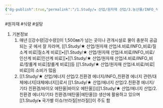 ```yaml
---
{"dg-publish":true,"permalink":"/1.Study/★ 산업/원자재 산업/3.농산물/INFO_식량,가축 등/사탕수수/","created":"2024-11-20T21:02:28.922+09:00","updated":"2025-06-03T20:07:20.729+09:00"}
---
```


#원자재 #식량 #설탕




1. 기본정보
	1. 매년 [[강수량\|강수량]]이 1,500㎜가 넘는 곳이나 관개시설로 물이 충분히 공급되는 곳 에서 잘 자라며, [[1.Study/★ 산업/원자재 산업/4.비료/INFO_비료/질소계 비료\|질소계 비료]]•[[1.Study/★ 산업/원자재 산업/4.비료/INFO_비료/인산계 비료\|인산계 비료]]•[[1.Study/★ 산업/원자재 산업/4.비료/INFO_비료/칼륨계 비료\|칼륨계 비료]]등 [[1.Study/★ 산업/원자재 산업/4.비료/비료\|비료]]의 소비가 많음 
	2. [[1.Study/★ 산업/에너지 산업/2.친환경 에너지/INFO_친환경 에너지 관련/대체에너지\|대체에너지]]로서 [[1.Study/★ 산업/에너지 산업/2.친환경 에너지/기타 친환경/바이오 에탄올\|바이오 에탄올]]([[1.Study/★ 산업/에너지 산업/2.친환경 에너지/기타 친환경/에탄올\|에탄올]]) 생산에 활용하고 있으며 [[1.Study/♠ 국가별 이슈/브라질\|브라질]]이 주도 함